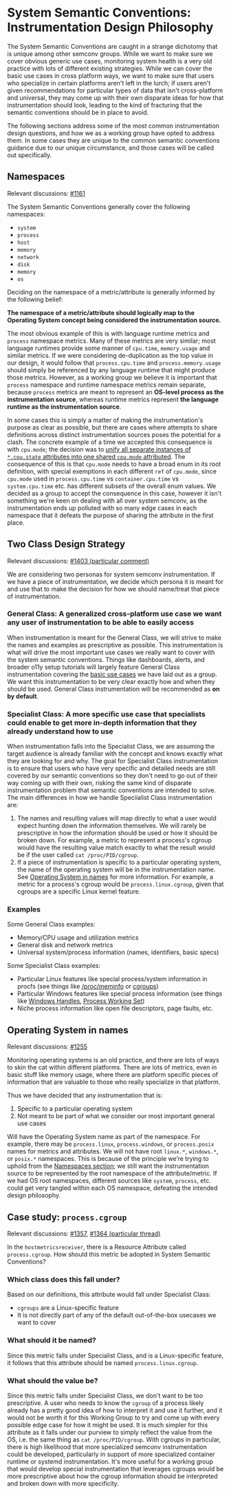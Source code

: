 # System Semantic Conventions: Instrumentation Design Philosophy

The System Semantic Conventions are caught in a strange dichotomy that is unique among other semconv groups. While we want to make sure we cover obvious generic use cases, monitoring system health is a very old practice with lots of different existing strategies. While we can cover the basic use cases in cross platform ways, we want to make sure that users who specialize in certain platforms aren't left in the lurch; if users aren't given recommendations for particular types of data that isn't cross-platform and universal, they may come up with their own disparate ideas for how that instrumentation should look, leading to the kind of fracturing that the semantic conventions should be in place to avoid.

The following sections address some of the most common instrumentation design questions, and how we as a working group have opted to address them. In some cases they are unique to the common semantic conventions guidance due to our unique circumstance, and those cases will be called out specifically.

## Namespaces

Relevant discussions: [\#1161](https://github.com/open-telemetry/semantic-conventions/issues/1161)

The System Semantic Conventions generally cover the following namespaces:

* `system`  
* `process`  
* `host`  
* `memory`  
* `network`  
* `disk`  
* `memory`  
* `os`

Deciding on the namespace of a metric/attribute is generally informed by the following belief:

**The namespace of a metric/attribute should logically map to the Operating System concept being considered the instrumentation source.**

The most obvious example of this is with language runtime metrics and `process` namespace metrics. Many of these metrics are very similar; most language runtimes provide some manner of `cpu.time`, `memory.usage` and similar metrics. If we were considering de-duplication as the top value in our design, it would follow that `process.cpu.time` and `process.memory.usage` should simply be referenced by any language runtime that might produce those metrics. However, as a working group we believe it is important that `process` namespace and runtime namespace metrics remain separate, because `process` metrics are meant to represent an **OS-level process as the instrumentation source**, whereas runtime metrics represent **the language runtime as the instrumentation source**.

In some cases this is simply a matter of making the instrumentation's purpose as clear as possible, but there are cases where attempts to share definitions across distinct instrumentation sources poses the potential for a clash. The concrete example of a time we accepted this consequence is with `cpu.mode`; the decision was to [unify all separate instances of `*.cpu.state` attributes into one shared `cpu.mode` attributed](https://github.com/open-telemetry/semantic-conventions/issues/1139). The consequence of this is that `cpu.mode` needs to have a broad enum in its root definition, with special exemptions in each different `ref` of `cpu.mode`, since `cpu.mode` used in `process.cpu.time` vs `container.cpu.time` vs `system.cpu.time` etc. has different subsets of the overall enum values. We decided as a group to accept the consequence in this case, however it isn't something we're keen on dealing with all over system semconv, as the instrumentation ends up polluted with so many edge cases in each namespace that it defeats the purpose of sharing the attribute in the first place.

## Two Class Design Strategy

Relevant discussions: [\#1403 (particular comment)](https://github.com/open-telemetry/semantic-conventions/issues/1403#issuecomment-2368815634)

We are considering two personas for system semconv instrumentation. If we have a piece of instrumentation, we decide which persona it is meant for and use that to make the decision for how we should name/treat that piece of instrumentation.

### General Class: A generalized cross-platform use case we want any user of instrumentation to be able to easily access

When instrumentation is meant for the General Class, we will strive to make the names and examples as prescriptive as possible. This instrumentation is what will drive the most important use cases we really want to cover with the system semantic conventions. Things like dashboards, alerts, and broader o11y setup tutorials will largely feature General Class instrumentation covering the [basic use cases](./use-cases.md) we have laid out as a group. We want this instrumentation to be very clear exactly how and when they should be used. General Class instrumentation will be recommended as **on by default**.

### Specialist Class: A more specific use case that specialists could enable to get more in-depth information that they already understand how to use

When instrumentation falls into the Specialist Class, we are assuming the target audience is already familiar with the concept and knows exactly what they are looking for and why. The goal for Specialist Class instrumentation is to ensure that users who have very specific and detailed needs are still covered by our semantic conventions so they don't need to go out of their way coming up with their own, risking the same kind of disparate instrumentation problem that semantic conventions are intended to solve.
The main differences in how we handle Speciialist Class instrumentation are:

1. The names and resulting values will map directly to what a user would expect hunting down the information themselves. We will rarely be prescriptive in how the information should be used or how it should be broken down. For example, a metric to represent a process's cgroup would have the resulting value match exactly to what the result would be if the user called `cat /proc/PID/cgroup`.  
2. If a piece of instrumentation is specific to a particular operating system, the name of the operating system will be in the instrumentation name. See [Operating System in names](#operating-system-in-names) for more information. For example, a metric for a process's cgroup would be `process.linux.cgroup`, given that cgroups are a specific Linux kernel feature.

### Examples

Some General Class examples:

* Memory/CPU usage and utilization metrics  
* General disk and network metrics  
* Universal system/process information (names, identifiers, basic specs)

Some Specialist Class examples:

* Particular Linux features like special process/system information in procfs (see things like [/proc/meminfo](https://man7.org/linux/man-pages/man5/proc_meminfo.5.html) or [cgroups](https://man7.org/linux/man-pages/man7/cgroups.7.html))  
* Particular Windows features like special process information (see things like [Windows Handles](https://learn.microsoft.com/windows/win32/sysinfo/about-handles-and-objects), [Process Working Set](https://learn.microsoft.com/windows/win32/procthread/process-working-set))  
* Niche process information like open file descriptors, page faults, etc.

## Operating System in names

Relevant discussions: [\#1255](https://github.com/open-telemetry/semantic-conventions/issues/1255)

Monitoring operating systems is an old practice, and there are lots of ways to skin the cat within different platforms. There are lots of metrics, even in basic stuff like memory usage, where there are platform specific pieces of information that are valuable to those who really specialize in that platform.

Thus we have decided that any instrumentation that is:

1. Specific to a particular operating system  
2. Not meant to be part of what we consider our most important general use cases

Will have the Operating System name as part of the namespace. For example, there may be `process.linux`, `process.windows`, or `process.posix` names for metrics and attributes. We will not have root `linux.*`,  `windows.*`, or `posix.*` namespaces. This is because of the principle we’re trying to uphold from the [Namespaces section](#namespaces); we still want the instrumentation source to be represented by the root namespace of the attribute/metric. If we had OS root namespaces, different sources like `system`, `process`, etc. could get very tangled within each OS namespace, defeating the intended design philosophy.

## Case study: `process.cgroup`

Relevant discussions: [\#1357](https://github.com/open-telemetry/semantic-conventions/issues/1357), [\#1364 (particular thread)](https://github.com/open-telemetry/semantic-conventions/pull/1364#discussion_r1730743509)

In the `hostmetricsreceiver`, there is a Resource Attribute called `process.cgroup`. How should this metric be adopted in System Semantic Conventions?

### Which class does this fall under?

Based on our definitions, this attribute would fall under Specialist Class:

* `cgroups` are a Linux-specific feature  
* It is not directly part of any of the default out-of-the-box usecases we want to cover

### What should it be named?

Since this metric falls under Specialist Class, and is a Linux-specific feature, it follows that this attribute should be named `process.linux.cgroup`.

### What should the value be?

Since this metric falls under Specialist Class, we don't want to be too prescriptive. A user who needs to know the `cgroup` of a process likely already has a pretty good idea of how to interpret it and use it further, and it would not be worth it for this Working Group to try and come up with every possible edge case for how it might be used. It is much simpler for this attribute as it falls under our purview to simply reflect the value from the OS, i.e. the same thing as `cat /proc/PID/cgroup`. With cgroups in particular, there is high likelihood that more specialized semconv instrumentation could be developed, particularly in support of more specialized container runtime or systemd instrumentation. It's more useful for a working group that would develop special instrumentation that leverages cgroups would be more prescriptive about how the cgroup information should be interpreted and broken down with more specificity.
